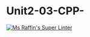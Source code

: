 # Unit2-03-CPP-
[![Ms Raffin's Super Linter](https://github.com/ICS3U-C-Programming-Amara-T/Unit2-03-CPP-/workflows/Mr%20Coxall's%20Super%20Linter/badge.svg)](https://github.com/ICS3U-C-Programming-Amara-T/Unit2-03-CPP-/actions/)
